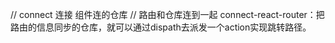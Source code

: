 
// connect 连接 组件连的仓库
// 路由和仓库连到一起
connect-react-router：把路由的信息同步的仓库，就可以通过dispath去派发一个action实现跳转路径。






























































